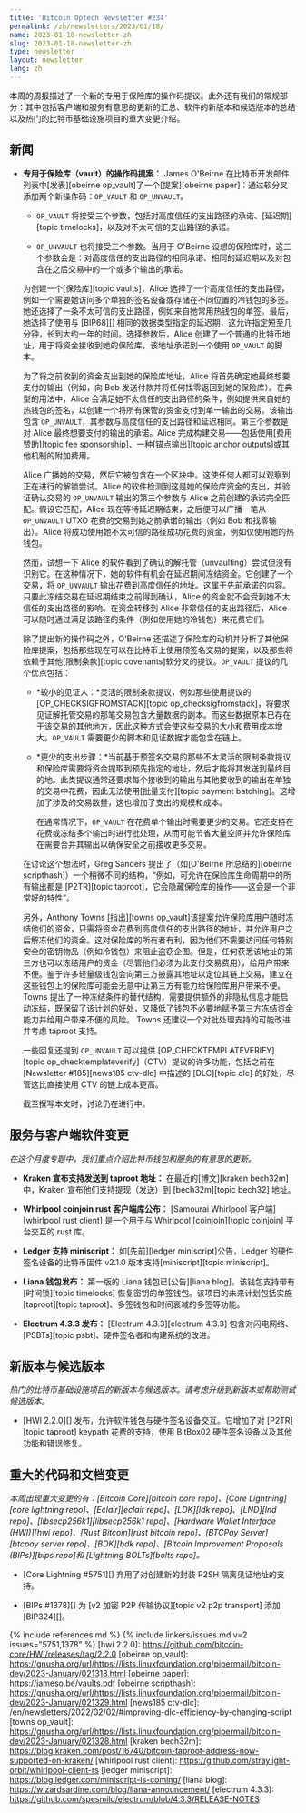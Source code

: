 ```yaml
---
title: 'Bitcoin Optech Newsletter #234'
permalink: /zh/newsletters/2023/01/18/
name: 2023-01-18-newsletter-zh
slug: 2023-01-18-newsletter-zh
type: newsletter
layout: newsletter
lang: zh
---
```

本周的周报描述了一个新的专用于保险库的操作码提议。此外还有我们的常规部分：其中包括客户端和服务有意思的更新的汇总、软件的新版本和候选版本的总结以及热门的比特币基础设施项目的重大变更介绍。

## 新闻

- **专用于保险库（vault）的操作码提案：** James O'Beirne 在比特币开发邮件列表中[发表][obeirne op_vault]了一个[提案][obeirne paper]：通过软分叉添加两个新操作码：`OP_VAULT` 和 `OP_UNVAULT`。

  * `OP_VAULT` 将接受三个参数，包括对高度信任的支出路径的承诺、[延迟期][topic timelocks]，以及对不太可信的支出路径的承诺。

  * `OP_UNVAULT` 也将接受三个参数。当用于 O'Beirne 设想的保险库时，这三个参数会是：对高度信任的支出路径的相同承诺、相同的延迟期以及对包含在之后交易中的一个或多个输出的承诺。

  为创建一个[保险库][topic vaults]，Alice 选择了一个高度信任的支出路径，例如一个需要她访问多个单独的签名设备或存储在不同位置的冷钱包的多签。她还选择了一条不太可信的支出路径，例如来自她常用热钱包的单签。最后，她选择了使用与 [BIP68][] 相同的数据类型指定的延迟期，这允许指定短至几分钟，长到大约一年的时间。选择参数后，Alice 创建了一个普通的比特币地址，用于将资金接收到她的保险库，该地址承诺到一个使用 `OP_VAULT` 的脚本。

  为了将之前收到的资金支出到她的保险库地址，Alice 将首先确定她最终想要支付的输出（例如，向 Bob 发送付款并将任何找零返回到她的保险库）。在典型的用法中，Alice 会满足她不太信任的支出路径的条件，例如提供来自她的热钱包的签名，以创建一个将所有保管的资金支付到单一输出的交易。该输出包含 `OP_UNVAULT`，其参数与高度信任的支出路径和延迟相同。第三个参数是对 Alice 最终想要支付的输出的承诺。Alice 完成构建交易——包括使用[费用赞助][topic fee sponsorship]、一种[锚点输出][topic anchor outputs]或其他机制的附加费用。

  Alice 广播她的交易，然后它被包含在一个区块中。这使任何人都可以观察到正在进行的解锁尝试。Alice 的软件检测到这是她的保险库资金的支出，并验证确认交易的 `OP_UNVAULT` 输出的第三个参数与 Alice 之前创建的承诺完全匹配。假设它匹配，Alice 现在等待延迟期结束，之后便可以广播一笔从 `OP_UNVAULT` UTXO 花费的交易到她之前承诺的输出（例如 Bob 和找零输出）。Alice 将成功使用她不太可信的路径成功花费的资金，例如仅使用她的热钱包。

  然而，试想一下 Alice 的软件看到了确认的解托管（unvaulting）尝试但没有识别它。在这种情况下，她的软件有机会在延迟期间冻结资金。它创建了一个交易，将 `OP_UNVAULT` 输出花费到高度信任的地址。这属于先前承诺的内容。只要此冻结交易在延迟期结束之前得到确认，Alice 的资金就不会受到她不太信任的支出路径的影响。在资金转移到 Alice 非常信任的支出路径后，Alice 可以随时通过满足该路径的条件（例如使用她的冷钱包）来花费它们。

  除了提出新的操作码之外，O'Beirne 还描述了保险库的动机并分析了其他保险库提案，包括那些现在可以在比特币上使用预签名交易的提案，以及那些将依赖于其他[限制条款][topic covenants]软分叉的提议。`OP_VAULT` 提议的几个优点包括：

  - *<!--smaller-witnesses-->较小的见证人：*灵活的限制条款提议，例如那些使用提议的 [OP_CHECKSIGFROMSTACK][topic op_checksigfromstack]，将要求见证解托管交易的那笔交易包含大量数据的副本。而这些数据原本已存在于该交易的其他地方，因此这种方式会使这些交易的大小和费用成本增大。`OP_VAULT` 需要更少的脚本和见证数据才能包含在链上。

  - *<!--fewer-steps-for-spending-->更少的支出步骤：*当前基于预签名交易的那些不太灵活的限制条款提议和保险库需要将资金提取到预先指定的地址，然后才能将其发送到最终目的地。此类提议通常还要求每个接收到的输出与其他接收到的输出在单独的交易中花费，因此无法使用[批量支付][topic
    payment
    batching]。这增加了涉及的交易数量，这也增加了支出的规模和成本。

    在通常情况下，`OP_VAULT` 在花费单个输出时需要更少的交易。它还支持在花费或冻结多个输出时进行批处理，从而可能节省大量空间并允许保险库在需要合并其输出以确保安全之前接收更多交易。

  在讨论这个想法时，Greg Sanders 提出了（如[O'Beirne 所总结的][obeirne scripthash]）一个稍微不同的结构，“例如，可允许在保险库生命周期中的所有输出都是 [P2TR][topic taproot]，它会隐藏保险库的操作——这会是一个非常好的特性”。

  另外，Anthony Towns [指出][towns op_vault]该提案允许保险库用户随时冻结他们的资金，只需将资金花费到高度信任的支出路径的地址，并允许用户之后解冻他们的资金。这对保险库的所有者有利，因为他们不需要访问任何特别安全的密钥物品（例如冷钱包）来阻止盗窃企图。但是，任何获悉该地址的第三方也可以冻结用户的资金（尽管他们必须为此支付交易费用），给用户带来不便。鉴于许多轻量级钱包会向第三方披露其地址以定位其链上交易，建立在这些钱包上的保险库可能会无意中让第三方有能力给保险库用户带来不便。 Towns 提出了一种冻结条件的替代结构，需要提供额外的非隐私信息才能启动冻结，既保留了该计划的好处，又降低了钱包不必要地赋予第三方冻结资金能力并给用户带来不便的风险。 Towns 还建议一个对批处理支持的可能改进并考虑 taproot 支持。

  一些回复还提到 `OP_UNVAULT` 可以提供 [OP_CHECKTEMPLATEVERIFY][topic op_checktemplateverify]（CTV）提议的许多功能，包括之前在 [Newsletter #185][news185 ctv-dlc] 中描述的 [DLC][topic dlc] 的好处，尽管这比直接使用 CTV 的链上成本更高。

  截至撰写本文时，讨论仍在进行中。

## 服务与客户端软件变更

*在这个月度专题中，我们重点介绍比特币钱包和服务的有意思的更新。*

- **Kraken 宣布支持发送到 taproot 地址：**
  在最近的[博文][kraken bech32m]中，Kraken 宣布他们支持提现（发送）到 [bech32m][topic bech32] 地址。

- **Whirlpool coinjoin rust 客户端库公布：**
  [Samourai Whirlpool 客户端][whirlpool rust client] 是一个用于与 Whirlpool [coinjoin][topic coinjoin] 平台交互的 rust 库。

- **Ledger 支持 miniscript：**
  如[先前][ledger miniscript]公告，Ledger 的硬件签名设备的比特币固件 v2.1.0 版本支持[miniscript][topic miniscript]。

- **Liana 钱包发布：**
  第一版的 Liana 钱包已[公告][liana blog]。该钱包支持带有[时间锁][topic timelocks] 恢复密钥的单签钱包。该项目的未来计划包括实施 [taproot][topic taproot]、多签钱包和时间衰减的多签等功能。

- **Electrum 4.3.3 发布：**
  [Electrum 4.3.3][electrum 4.3.3] 包含对闪电网络、[PSBTs][topic psbt]、硬件签名者和构建系统的改进。

## 新版本与候选版本

*热门的比特币基础设施项目的新版本与候选版本。请考虑升级到新版本或帮助测试候选版本。*

- [HWI 2.2.0][] 发布，允许软件钱包与硬件签名设备交互。它增加了对 [P2TR][topic taproot] keypath 花费的支持，使用 BitBox02 硬件签名设备以及其他功能和错误修复。

## 重大的代码和文档变更

*本周出现重大变更的有：[Bitcoin Core][bitcoin core repo]、[Core Lightning][core lightning repo]、[Eclair][eclair repo]、[LDK][ldk repo]、[LND][lnd repo]、[libsecp256k1][libsecp256k1 repo]、[Hardware Wallet Interface (HWI)][hwi repo]、[Rust Bitcoin][rust bitcoin repo]、[BTCPay Server][btcpay server repo]、[BDK][bdk repo]、[Bitcoin Improvement Proposals (BIPs)][bips repo]和 [Lightning BOLTs][bolts repo]。*

- [Core Lightning #5751][] 弃用了对创建新的封装 P2SH 隔离见证地址的支持。

- [BIPs #1378][] 为 [v2 加密 P2P 传输协议][topic v2 p2p transport] 添加 [BIP324][]。

{% include references.md %}
{% include linkers/issues.md v=2 issues="5751,1378" %}
[hwi 2.2.0]: https://github.com/bitcoin-core/HWI/releases/tag/2.2.0
[obeirne op_vault]: https://gnusha.org/url/https://lists.linuxfoundation.org/pipermail/bitcoin-dev/2023-January/021318.html
[obeirne paper]: https://jameso.be/vaults.pdf
[obeirne scripthash]: https://gnusha.org/url/https://lists.linuxfoundation.org/pipermail/bitcoin-dev/2023-January/021329.html
[news185 ctv-dlc]: /en/newsletters/2022/02/02/#improving-dlc-efficiency-by-changing-script
[towns op_vault]: https://gnusha.org/url/https://lists.linuxfoundation.org/pipermail/bitcoin-dev/2023-January/021328.html
[kraken bech32m]: https://blog.kraken.com/post/16740/bitcoin-taproot-address-now-supported-on-kraken/
[whirlpool rust client]: https://github.com/straylight-orbit/whirlpool-client-rs
[ledger miniscript]: https://blog.ledger.com/miniscript-is-coming/
[liana blog]: https://wizardsardine.com/blog/liana-announcement/
[electrum 4.3.3]: https://github.com/spesmilo/electrum/blob/4.3.3/RELEASE-NOTES
